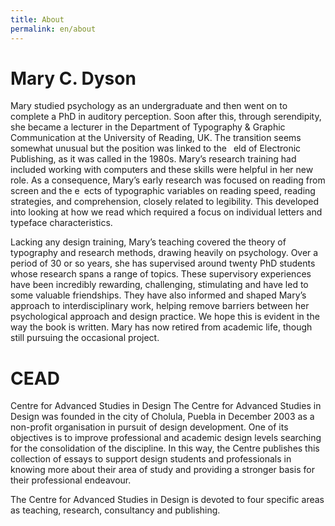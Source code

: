 ```yaml
---
title: About
permalink: en/about
---
```


# Mary C. Dyson

Mary studied psychology as an undergraduate and
then went on to complete a PhD in auditory perception.
Soon after this, through serendipity, she became a
lecturer in the Department of Typography & Graphic
Communication at the University of Reading, UK. The
transition seems somewhat unusual but the position
was linked to the  eld of Electronic Publishing, as it was
called in the 1980s. Mary’s research training had
included working with computers and these skills were
helpful in her new role. As a consequence, Mary’s early
research was focused on reading from screen and the
e ects of typographic variables on reading speed,
reading strategies, and comprehension, closely related
to legibility. This developed into looking at how we
read which required a focus on individual letters and
typeface characteristics.

Lacking any design training, Mary’s teaching covered
the theory of typography and research methods,
drawing heavily on psychology. Over a period of 30 or
so years, she has supervised around twenty PhD
students whose research spans a range of topics. These
supervisory experiences have been incredibly rewarding,
challenging, stimulating and have led to some
valuable friendships. They have also informed and
shaped Mary’s approach to interdisciplinary work,
helping remove barriers between her psychological
approach and design practice. We hope this is evident
in the way the book is written.
Mary has now retired from academic life, though still
pursuing the occasional project.

# CEAD

Centre for Advanced Studies in Design
The Centre for Advanced Studies in Design
was founded in the city of Cholula, Puebla
in December 2003 as a non-profit organisation
in pursuit of design development.
One of its objectives is to improve
professional and academic design levels
searching for the consolidation of the
discipline. In this way, the Centre publishes
this collection of essays to support design
students and professionals in knowing more
about their area of study and providing a
stronger basis for their professional
endeavour.

The Centre for Advanced Studies in Design is
devoted to four specific areas as teaching,
research, consultancy and publishing.
